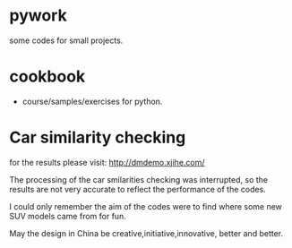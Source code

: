 # pywork
some codes for small projects.

# cookbook
  * course/samples/exercises for python.

# Car similarity checking
for the results please visit: http://dmdemo.xjihe.com/

The processing of the car smilarities checking was interrupted, so the results are not very accurate to reflect the performance of the codes.

I could only remember the aim of the codes were to find where some new SUV models came from for fun. 

May the design in China be creative,initiative,innovative, better and better.
